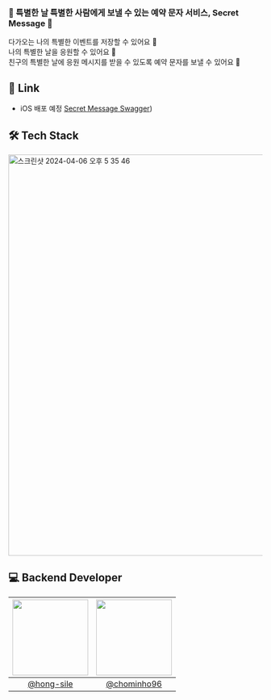 <h3> 💌 특별한 날 특별한 사람에게 보낼 수 있는 예약 문자 서비스, Secret Message 💌 </h3>   

다가오는 나의 특별한 이벤트를 저장할 수 있어요 📝 </br>
나의 특별한 날을 응원할 수 있어요 📣 </br>
친구의 특별한 날에 응원 메시지를 받을 수 있도록 예약 문자를 보낼 수 있어요 💌 </br>

## 🔗 Link
- iOS 배포 예정
[Secret Message Swagger](https://secret-message.kro.kr/secret-message-docs.html))


## 🛠️ Tech Stack
<img width="795" alt="스크린샷 2024-04-06 오후 5 35 46" src="https://github.com/Unithon11th-Team5/backend/assets/66549638/4077d577-24b2-4252-8614-6a97a67e96c0">


## 💻 Backend Developer

|<img src="https://avatars.githubusercontent.com/hong-slie" width="150" height="150"/>|<img src="https://avatars.githubusercontent.com/chominho96" width="150" height="150"/>|
|:-:|:-:|
|[@hong-sile](https://github.com/hong-sile)|[@chominho96](https://github.com/chominho96)|



